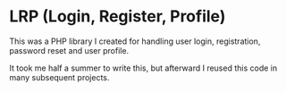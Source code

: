 # LRP (Login, Register, Profile)

This was a PHP library I created for handling user login, registration,
password reset and user profile.

It took me half a summer to write this, but afterward I reused this code in many
subsequent projects.